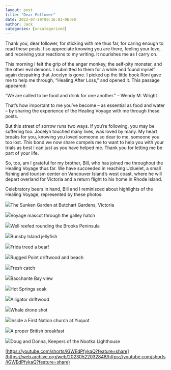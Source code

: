 ```yaml
---
layout: post
title: "Dear Follower"
date: 2022-07-29T00:16:03-06:00
author: Jack
categories: [uncategorized]
---
```


Thank you, dear follower, for sticking with me thus far, for caring enough to read these posts. I so appreciate knowing you are there, feeling your love, and receiving your reactions to my writing. It nourishes me as I carry on.

This morning I felt the grip of the anger monkey, the self-pity monster, and the other evil demons. I submitted to them for a while and found myself again despairing that Jocelyn is gone. I picked up the little book Roni gave me to help me through, “Healing After Loss,” and opened it. This passage appeared:

“We are called to be food and drink for one another.” – Wendy M. Wright

That’s how important to me you’ve become – as essential as food and water – by sharing the experience of the Healing Voyage with me through these posts.

But this street of sorrow runs two ways. If you’re following, you may be suffering too. Jocelyn touched many lives, was loved by many. My heart breaks for you, knowing you loved someone so dear to me, someone you too lost. This bond we now share compels me to want to help you with your trials as best I can just as you have helped me. Thank you for letting me be part of your life.

So, too, am I grateful for my brother, Bill, who has joined me throughout the Healing Voyage thus far. We have succeeded in reaching Ucluelet, a small fishing and tourism center on Vancouver Island’s west coast, where he will depart overland for Victoria and a return flight to his home in Rhode Island.

Celebratory beers in hand, Bill and I reminisced about highlights of the Healing Voyage, represented by these photos:

![](http://windleblo.com/wp-content/uploads/2022/07/IMG_0216-768x1024.jpeg)The Sunken Garden at Butchart Gardens, Victoria

![](http://windleblo.com/wp-content/uploads/2022/07/IMG_0640-1024x768.jpg)Voyage mascot through the galley hatch

![](http://windleblo.com/wp-content/uploads/2022/07/IMG_0585-768x1024.jpg)Well reefed rounding the Brooks Peninsula

![](http://windleblo.com/wp-content/uploads/2022/07/IMG_0635.jpg)Bunsby Island jellyfish

![](http://windleblo.com/wp-content/uploads/2022/07/IMG_0646-1024x613.jpg)Frida treed a bear!

![](http://windleblo.com/wp-content/uploads/2022/07/IMG_0677-scaled.jpg)Rugged Point driftwood and beach

![](http://windleblo.com/wp-content/uploads/2022/07/IMG_0700-768x1024.jpg)Fresh catch

![](http://windleblo.com/wp-content/uploads/2022/07/IMG_1013-768x1024.jpg)Bacchante Bay view

![](http://windleblo.com/wp-content/uploads/2022/07/IMG_0987-595x1024.jpg)Hot Springs soak

![](http://windleblo.com/wp-content/uploads/2022/07/IMG_0637-1024x473.jpg)Alligator driftwood

![](http://windleblo.com/wp-content/uploads/2022/07/IMG_0882-1024x1024.jpg)Whale drone shot

![](http://windleblo.com/wp-content/uploads/2022/07/IMG_0836-768x1024.jpg)Inside a First Nation church at Yuquot

![](http://windleblo.com/wp-content/uploads/2022/07/IMG_0486-768x1024.jpg)A proper British breakfast

![](http://windleblo.com/wp-content/uploads/2022/07/IMG_0826-576x1024.jpg)Doug and Donna, Keepers of the Nootka Lighthouse

[https://youtube.com/shorts/iGWEdPfykaQ?feature=share](https://web.archive.org/web/20230522032848/https://youtube.com/shorts/iGWEdPfykaQ?feature=share)